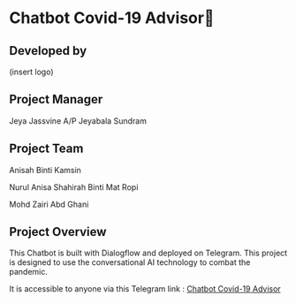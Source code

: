  # Chatbot Covid-19 Advisor🦠

## Developed by 

(insert logo)

## Project Manager
Jeya Jassvine A/P Jeyabala Sundram

## Project Team
Anisah Binti Kamsin

Nurul Anisa Shahirah Binti Mat Ropi 

Mohd Zairi Abd Ghani

## Project Overview

This Chatbot is built with Dialogflow and deployed on Telegram. This project is designed to use the conversational AI technology to combat the pandemic.

It is accessible to anyone via this Telegram link : [Chatbot Covid-19 Advisor](https://web.telegram.org/z/#2114253556)
